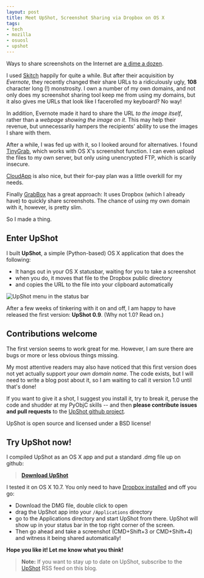```yaml
---
layout: post
title: Meet UpShot, Screenshot Sharing via Dropbox on OS X
tags:
- tech
- mozilla
- osuosl
- upshot
---
```


Ways to share screenshots on the Internet are [a dime a dozen][services].

I used [Skitch][skitch] happily for quite a while. But after their acquisition by *Evernote*, they recently changed their share URLs to a ridiculously ugly, **108** character long (!) monstrosity. I own a number of my own domains, and not only does my screenshot sharing tool keep me from using my domains, but it also gives me URLs that look like I facerolled my keyboard? No way!

In addition, Evernote made it hard to share the URL *to the image itself*, rather than a *webpage showing the image on it*. This may help their revenue, but unnecessarily hampers the recipients' ability to use the images I share with them.

After a while, I was fed up with it, so I looked around for alternatives. I found [TinyGrab][tinygrab], which works with OS X's screenshot function. I can even upload the files to my own server, but only using unencrypted FTP, which is scarily insecure.

[CloudApp][cloudapp] is also nice, but their for-pay plan was a little overkill for my needs.

Finally [GrabBox][grabbox] has a great approach: It uses Dropbox (which I already have) to quickly share screenshots. The chance of using my own domain with it, however, is pretty slim.

So I made a thing.

[services]: https://www.google.com/search?q=screenshot+sharing
[skitch]: http://www.skitch.com/
[tinygrab]: http://tinygrab.com/
[cloudapp]: http://www.getcloudapp.com/
[grabbox]: http://grabbox.devsoft.no/


Enter UpShot
------------
I built **UpShot**, a simple (Python-based) OS X application that does the following:

* It hangs out in your OS X statusbar, waiting for you to take a screenshot
* when you do, it moves that file to the Dropbox public directory
* and copies the URL to the file into your clipboard automatically

![UpShot menu in the status bar](/media/2012/upshot-menu.png)

After a few weeks of tinkering with it on and off, I am happy to have released the first version: **UpShot 0.9**. (Why not 1.0? Read on.)

Contributions welcome
---------------------
The first version seems to work great for me. However, I am sure there are bugs or more or less obvious things missing.

My most attentive readers may also have noticed that this first version does not yet actually support *your own domain name*. The code exists, but I will need to write a blog post about it, so I am waiting to call it version 1.0 until that's done!

If you want to give it a shot, I suggest you install it, try to break it, peruse the code and shudder at my PyObjC skills -- and then **please contribute issues and pull requests** to the [UpShot github project][github].

UpShot is open source and licensed under a BSD license!

[github]: https://github.com/fwenzel/upshot/issues

Try UpShot now!
---------------
I compiled UpShot as an OS X app and put a standard .dmg file up on github:

> **[Download UpShot][download]**

I tested it on OS X 10.7. You only need to have [Dropbox installed][db] and off you go:

* Download the DMG file, double click to open
* drag the UpShot app into your ``/Applications`` directory
* go to the Applications directory and start UpShot from there. UpShot will show up in your status bar in the top right corner of the screen.
* Then go ahead and take a screenshot (CMD+Shift+3 or CMD+Shift+4) and witness it being shared automatically!

[download]: https://github.com/fwenzel/upshot/downloads
[db]: http://db.tt/0F4SoxMp

**Hope you like it! Let me know what you think!**

> **Note:** If you want to stay up to date on UpShot, subscribe to the [UpShot][upshot-tag] RSS feed on this blog.

[upshot-tag]: /tag/upshot
